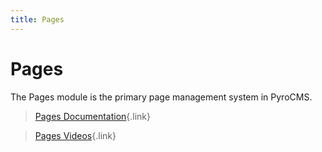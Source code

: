 ```yaml
---
title: Pages
---
```


# Pages
 
The Pages module is the primary page management system in PyroCMS. 

> [Pages Documentation](/documentation/pages-module){.link}

> [Pages Videos](/documentation/pages-module){.link}

